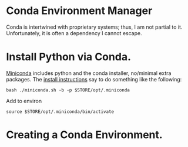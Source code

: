 # Conda Environment Manager

Conda is intertwined with proprietary systems; thus, I am not partial to it. 
Unfortunately, it is often a dependency I cannot escape. 

#  Install Python via Conda. 

[Miniconda](https://docs.conda.io/en/latest/miniconda.html) includes python and the conda installer, no/minimal extra packages.
The [install instructions](https://docs.anaconda.com/free/anaconda/install/linux/) say to do something like the following:

`bash ./miniconda.sh -b -p $STORE/opt/.miniconda`

Add to environ

`source $STORE/opt/.miniconda/bin/activate`

# Creating a Conda Environment.



